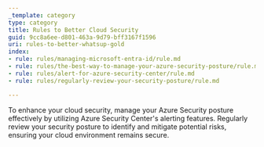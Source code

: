 ```yaml
---
_template: category
type: category
title: Rules to Better Cloud Security
guid: 9cc8a6ee-d801-463a-9d79-bff3167f1596
uri: rules-to-better-whatsup-gold
index:
- rule: rules/managing-microsoft-entra-id/rule.md
- rule: rules/the-best-way-to-manage-your-azure-security-posture/rule.md
- rule: rules/alert-for-azure-security-center/rule.md
- rule: rules/regularly-review-your-security-posture/rule.md

---
```


To enhance your cloud security, manage your Azure Security posture effectively by utilizing Azure Security Center's alerting features. Regularly review your security posture to identify and mitigate potential risks, ensuring your cloud environment remains secure.
